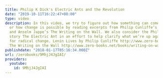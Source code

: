 ```yaml
---
title: Philip K Dick's Electric Ants and the Revolution
date: "2019-10-11T16:22:47+08:00"
type: video
description: In this video, we try to figure out how something can come from nothing
  or how change is possible by reading excerpts from Philip Cunliffe’s Lenin Lives
  and Anselm Jappe’s The Writing on the Wall. We also consider the Philip K. Dick
  story The Electric Ant in an effort to help clarify what we’re up against we advocate
  for radical change. Lenin Lives by Philip Cunliffe http://www.zero-books.net/books/lenin-lives
  The Writing on the Wall http://www.zero-books.net/books/writing-on-wall
publishdate: "2018-01-17T05:16:34.000Z"
url: /zerobooks/9MhjJ4JgIAI/
providers:
  youtube:
    id: 9MhjJ4JgIAI
---
```

